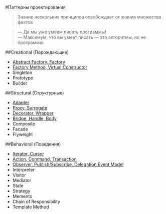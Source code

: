 #Паттерны проектирования

> Знание нескольких принципов освобождает от знания множества фактов

> — Да мы уже умеем писать программы!  
> — Максимум, что вы умеет писать — это алгоритмы, но не программы.

##Creational (Порождающие)

* [Abstract Factory, Factory](/creational/abstractfactory)
* [Factory Method, Virtual Constructor](/creational/factorymethod)
* Singleton
* Prototype
* Builder

##Structural (Структурные)

* [Adapter](/structural/adapter)
* [Proxy, Surrogate](/structural/proxy)
* [Decorator, Wrapper](/structural/decorator)
* [Bridge, Handle, Body](/structural/bridge)
* Composite
* Facade
* Flyweight

##Behavioral (Поведения)

* [Iterator, Cursor](/behavioral/iterator)
* [Action, Command, Transaction](/behavioral/action)
* [Observer, Publish/Subscribe, Delegation Event Model](/behavioral/observer)
* Interpreter
* Visitor
* Mediator
* State
* Strategy
* Memento
* Chain of Responsibility
* Template Method